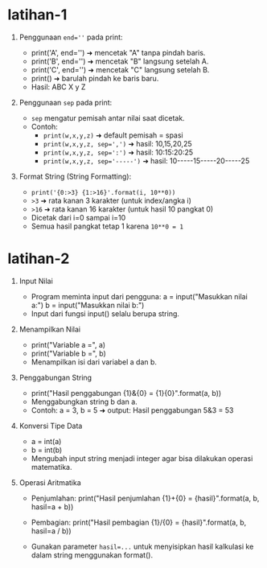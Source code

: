 # latihan-1
1. Penggunaan `end=''` pada print:
   - print('A', end='') ➜ mencetak "A" tanpa pindah baris.
   - print('B', end='') ➜ mencetak "B" langsung setelah A.
   - print('C', end='') ➜ mencetak "C" langsung setelah B.
   - print() ➜ barulah pindah ke baris baru.
   - Hasil: ABC
            X
            y
            Z

2. Penggunaan `sep` pada print:
   - `sep` mengatur pemisah antar nilai saat dicetak.
   - Contoh:
     - `print(w,x,y,z)` ➜ default pemisah = spasi
     - `print(w,x,y,z, sep=',')` ➜ hasil: 10,15,20,25
     - `print(w,x,y,z, sep=':')` ➜ hasil: 10:15:20:25
     - `print(w,x,y,z, sep='-----')` ➜ hasil: 10-----15-----20-----25

3. Format String (String Formatting):
   - `print('{0:>3} {1:>16}'.format(i, 10**0))`
   - `>3` ➜ rata kanan 3 karakter (untuk index/angka i)
   - `>16` ➜ rata kanan 16 karakter (untuk hasil 10 pangkat 0)
   - Dicetak dari i=0 sampai i=10
   - Semua hasil pangkat tetap 1 karena `10**0 = 1`




# latihan-2
1. Input Nilai
   - Program meminta input dari pengguna:
     a = input("Masukkan nilai a:")
     b = input("Masukkan nilai b:")
   - Input dari fungsi input() selalu berupa string.

2. Menampilkan Nilai
   - print("Variable a =", a)
   - print("Variable b =", b)
   - Menampilkan isi dari variabel a dan b.

3. Penggabungan String
   - print("Hasil penggabungan {1}&{0} = {1}{0}".format(a, b))
   - Menggabungkan string b dan a.
   - Contoh: a = 3, b = 5 ➜ output: Hasil penggabungan 5&3 = 53

4. Konversi Tipe Data
   - a = int(a)
   - b = int(b)
   - Mengubah input string menjadi integer agar bisa dilakukan operasi matematika.

5. Operasi Aritmatika
   - Penjumlahan:
     print("Hasil penjumlahan {1}+{0} = {hasil}".format(a, b, hasil=a + b))
   - Pembagian:
     print("Hasil pembagian {1}/{0} = {hasil}".format(a, b, hasil=a / b))

   - Gunakan parameter `hasil=...` untuk menyisipkan hasil kalkulasi ke dalam string menggunakan format().


